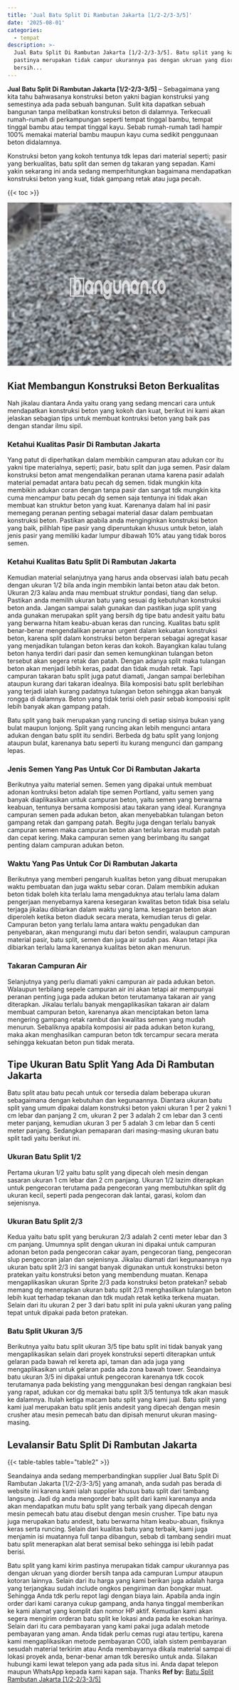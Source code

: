 ```yaml
---
title: 'Jual Batu Split Di Rambutan Jakarta [1/2-2/3-3/5]'
date: '2025-08-01'
categories:
  - tempat
description: >-
  Jual Batu Split Di Rambutan Jakarta [1/2-2/3-3/5]. Batu split yang kami kirim
  pastinya merupakan tidak campur ukurannya pas dengan ukruan yang diorder
  bersih...
---
```


**Jual Batu Split Di Rambutan Jakarta \[1/2-2/3-3/5\]** – Sebagaimana yang kita tahu bahwasanya konstruksi beton yakni bagian konstruksi yang semestinya ada pada sebuah bangunan. Sulit kita dapatkan sebuah bangunan tanpa melibatkan konstruksi beton di dalamnya. Terkecuali rumah-rumah di perkampungan seperti tempat tinggal bambu, tempat tinggal bambu atau tempat tinggal kayu. Sebab rumah-rumah tadi hampir 100% memakai material bambu maupun kayu cuma sedikit penggunaan beton didalamnya.

Konstruksi beton yang kokoh tentunya tdk lepas dari material seperti; pasir yang berkualitas, batu split dan semen dg takaran yang sepadan. Kami yakin sekarang ini anda sedang memperhitungkan bagaimana mendapatkan konstruksi beton yang kuat, tidak gampang retak atau juga pecah.

{{< toc >}}

![Jual Batu Split Di Rambutan Jakarta [1/2-2/3-3/5]](/images/jual-batu-split-26.png)

## Kiat Membangun Konstruksi Beton Berkualitas

Nah jikalau diantara Anda yaitu orang yang sedang mencari cara untuk mendapatkan konstruksi beton yang kokoh dan kuat, berikut ini kami akan jelaskan sebagian tips untuk membuat kontruksi beton yang baik pas dengan standar ilmu sipil.

### Ketahui Kualitas Pasir Di Rambutan Jakarta

Yang patut di diperhatikan dalam membikin campuran atau adukan cor itu yakni tipe materialnya, seperti; pasir, batu split dan juga semen. Pasir dalam konstruksi beton amat mengendalikan peranan utama karena pasir adalah material pemadat antara batu pecah dg semen. tidak mungkin kita membikin adukan coran dengan tanpa pasir dan sangat tdk mungkin kita cuma mencampur batu pecah dg semen saja tentunya ini tidak akan membuat kan struktur beton yang kuat. Karenanya dalam hal ini pasir memegang peranan penting sebagai material dasar dalam pembuatan konstruksi beton. Pastikan apabila anda menginginkan konstruksi beton yang baik, pilihlah tipe pasir yang diperuntukan khusus untuk beton, ialah jenis pasir yang memiliki kadar lumpur dibawah 10% atau yang tidak boros semen.

### Ketahui Kualitas Batu Split Di Rambutan Jakarta

Kemudian material selanjutnya yang harus anda observasi ialah batu pecah dengan ukuran 1/2 bila anda ingin membikin lantai beton atau dak beton. Ukuran 2/3 kalau anda mau membuat struktur pondasi, tiang dan selup. Pastikan anda memilih ukuran batu yang sesuai dg kebutuhan konstruksi beton anda. Jangan sampai salah gunakan dan pastikan juga split yang anda gunakan merupakan split yang bersih dg tipe batu andesit yaitu batu yang berwarna hitam keabu-abuan keras dan runcing. Kualitas batu split benar-benar mengendalikan peranan urgent dalam kekuatan konstruksi beton, karena split dalam konstruksi beton berperan sebagai agregat kasar yang menjadikan tulangan beton keras dan kokoh. Bayangkan kalau tulang beton hanya terdiri dari pasir dan semen kemungkinan tulangan beton tersebut akan segera retak dan patah. Dengan adanya split maka tulangan beton akan menjadi lebih keras, padat dan tidak mudah retak. Tapi campuran takaran batu split juga patut diamati, Jangan sampai berlebihan ataupun kurang dari takaran idealnya. Bila komposisi batu split berlebihan yang terjadi ialah kurang padatnya tulangan beton sehingga akan banyak rongga di dalamnya. Beton yang tidak terisi oleh pasir sebab komposisi split lebih banyak akan gampang patah.

Batu split yang baik merupakan yang runcing di setiap sisinya bukan yang bulat maupun lonjong. Split yang runcing akan lebih mengunci antara adukan dengan batu split itu sendiri. Berbeda dg batu split yang lonjong ataupun bulat, karenanya batu seperti itu kurang mengunci dan gampang lepas.

### Jenis Semen Yang Pas Untuk Cor Di Rambutan Jakarta

Berikutnya yaitu material semen. Semen yang dipakai untuk membuat adonan kontruksi beton adalah tipe semen Portland, yaitu semen yang banyak diaplikasikan untuk campuran beton, yaitu semen yang berwarna keabuan, tentunya bersama komposisi atau takaran yang ideal. Kurangnya campuran semen pada adukan beton, akan menyebabkan tulangan beton gampang retak dan gampang patah. Begitu juga dengan terlalu banyak campuran semen maka campuran beton akan terlalu keras mudah patah dan cepat kering. Maka campuran semen yang berimbang itu sangat penting dalam campuran adukan beton.

### Waktu Yang Pas Untuk Cor Di Rambutan Jakarta

Berikutnya yang memberi pengaruh kualitas beton yang dibuat merupakan waktu pembuatan dan juga waktu sebar coran. Dalam membikin adukan beton tidak boleh kita terlalu lama mengaduknya atau terlalu lama dalam pengerjaan menyebarnya karena kesegaran kwalitas beton tidak bisa selalu terjaga jikalau dibiarkan dalam waktu yang lama. kesegaran beton akan diperoleh ketika beton diaduk secara merata, kemudian terus di gelar. Campuran beton yang terlalu lama antara waktu pengadukan dan penyebaran, akan mengurangi mutu dari beton sendiri, walaupun campuran material pasir, batu split, semen dan juga air sudah pas. Akan tetapi jika dibiarkan terlalu lama karenanya kualitas beton akan menurun.

### Takaran Campuran Air

Selanjutnya yang perlu diamati yakni campuran air pada adukan beton. Walaupun terbilang sepele campuran air ini akan tetapi air mempunyai peranan penting juga pada adukan beton terutamanya takaran air yang diterapkan. Jikalau terlalu banyak mengaplikasikan takaran air dalam membuat campuran beton, karenanya akan menciptakan beton lama mengering gampang retak rambut dan kwalitas semen yang mudah menurun. Sebaliknya apabila komposisi air pada adukan beton kurang, maka akan menghasilkan campuran beton tdk tercampur secara merata sehingga kekuatan beton pun tidak merata.

## Tipe Ukuran Batu Split Yang Ada Di Rambutan Jakarta

Batu split atau batu pecah untuk cor tersedia dalam beberapa ukuran sebagaimana dengan kebutuhan dan kegunaannya. Diantara ukuran batu split yang umum dipakai dalam konstruksi beton yakni ukuran 1 per 2 yakni 1 cm lebar dan panjang 2 cm, ukuran 2 per 3 adalah 2 cm lebar dan 3 centi meter panjang, kemudian ukuran 3 per 5 adalah 3 cm lebar dan 5 centi meter panjang. Sedangkan pemaparan dari masing-masing ukuran batu split tadi yaitu berikut ini.

### Ukuran Batu Split 1/2

Pertama ukuran 1/2 yaitu batu split yang dipecah oleh mesin dengan sasaran ukuran 1 cm lebar dan 2 cm panjang. Ukuran 1/2 lazim diterapkan untuk pengecoran terutama pada pengecoran yang membutuhkan split dg ukuran kecil, seperti pada pengecoran dak lantai, garasi, kolom dan sejenisnya.

### Ukuran Batu Split 2/3

Kedua yaitu batu split yang berukuran 2/3 adalah 2 centi meter lebar dan 3 cm panjang. Umumnya split dengan ukuran ini dipakai untuk campuran adonan beton pada pengecoran cakar ayam, pengecoran tiang, pengecoran slup pengecoran jalan dan sejenisnya. Jikalau diamati dari kegunaannya nya ukuran batu split 2/3 ini sangat banyak digunakan untuk konstruksi beton pratekan yaitu konstruksi beton yang membendung muatan. Kenapa mengaplikasikan ukuran Sprite 2/3 pada konstruksi beton pratekan? sebab memang dg menerapkan ukuran batu split 2/3 menghasilkan tulangan beton lebih kuat terhadap tekanan dan tdk mudah retak ketika terkena muatan. Selain dari itu ukuran 2 per 3 dari batu split ini pula yakni ukuran yang paling tepat untuk dipakai pada beton pratekan.

### Batu Split Ukuran 3/5

Berikutnya yaitu batu split ukuran 3/5 tipe batu split ini tidak banyak yang mengaplikasikan selain dari proyek konstruksi seperti diterapkan untuk gelaran pada bawah rel kereta api, taman dan ada juga yang mengaplikasikan untuk gelaran pada ada zona bawah tower. Seandainya batu ukuran 3/5 ini dipakai untuk pengecoran karenanya tdk cocok terutamanya pada bekisting yang menggunakan besi dengan rangkaian besi yang rapat, adukan cor dg memakai batu split 3/5 tentunya tdk akan masuk ke dalamnya. Itulah ketiga macam batu split yang kami jual. Batu split yang kami jual merupakan batu split jenis andesit yang dipecah dengan mesin crusher atau mesin pemecah batu dan dipisah menurut ukuran masing-masing.

## Levalansir Batu Split Di Rambutan Jakarta

{{< table-tables table="table2" >}}

Seandainya anda sedang memperbandingkan supplier Jual Batu Split Di Rambutan Jakarta \[1/2-2/3-3/5\] yang amanah, anda sudah pas berada di website ini karena kami ialah supplier khusus batu split dari tambang langsung. Jadi dg anda mengorder batu split dari kami karenanya anda akan mendapatkan mutu batu split yang terbaik yang dipecah dengan mesin pemecah batu atau disebut dengan mesin crusher. Tipe batu nya juga merupakan batu andesit, batu berwarna hitam keabu-abuan, fisiknya keras serta runcing. Selain dari kualitas batu yang terbaik, kami juga menjamin isi muatannya full tanpa dibangun, sebab di tambang sendiri muat batu split menerapkan alat berat semisal beko sehingga isi lebih padat berisi.

Batu split yang kami kirim pastinya merupakan tidak campur ukurannya pas dengan ukruan yang diorder bersih tanpa ada campuran Lumpur ataupun kotoran lainnya. Selain dari itu harga yang kami berikan juga adalah harga yang terjangkau sudah include ongkos pengiriman dan bongkar muat. Sehingga Anda tdk perlu repot lagi dengan biaya lain. Apabila anda ingin order dari kami caranya cukup gampang, anda hanya tinggal memberikan ke kami alamat yang komplit dan nomor HP aktif. Kemudian kami akan segera mengirim orderan batu split ke lokasi anda pada ke esokan harinya. Selain dari itu cara pembayaran yang kami pakai juga adalah metode pembayaran yang aman. Anda tidak perlu cemas rugi atau tertipu, karena kami mengaplikasikan metode pembayaran COD, ialah sistem pembayaran sesudah material terkirim atau Anda membayarnya dikala material sampai di lokasi proyek anda, benar-benar aman tdk beresiko untuk anda. Silakan hubungi kami lewat telepon yang ada pada situs ini. Anda dapat telepon maupun WhatsApp kepada kami kapan saja. Thanks
**Ref by:** [Batu Split Rambutan Jakarta [1/2-2/3-3/5]](https://id.wikipedia.org/wiki/Batu)
